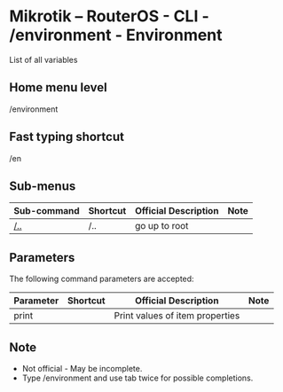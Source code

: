 # Mikrotik – RouterOS - CLI - /environment - Environment

List of all variables

## Home menu level
/environment
## Fast typing shortcut
/en
## Sub-menus

| **Sub-command** | **Shortcut** | **Official Description** | **Note** |
|---|---|---|---|
| [/..](root-level.md) | /.. | go up to root |  |

## Parameters

The following command parameters are accepted:

| **Parameter** | **Shortcut** | **Official Description** | **Note** |
|---|---|---|---|
| print |  | Print values of item properties  |  |

## Note
- Not official - May be incomplete.
- Type /environment and use tab twice for possible completions. 
